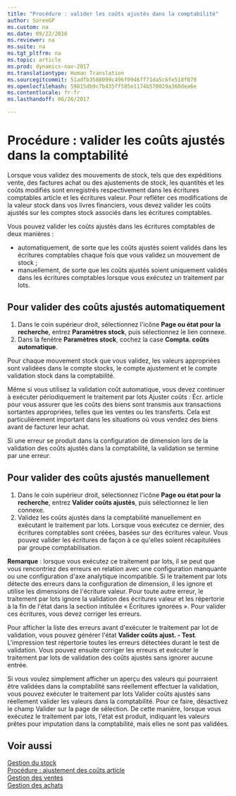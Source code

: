 ```yaml
---
title: "Procédure : valider les coûts ajustés dans la comptabilité"
author: SorenGP
ms.custom: na
ms.date: 09/22/2016
ms.reviewer: na
ms.suite: na
ms.tgt_pltfrm: na
ms.topic: article
ms.prod: dynamics-nav-2017
ms.translationtype: Human Translation
ms.sourcegitcommit: 51adfb3588099c496f0946ff71da5c6fe518f070
ms.openlocfilehash: 59815db9c7b435ff585e1174b570029a360dea6e
ms.contentlocale: fr-fr
ms.lasthandoff: 06/26/2017

---
```


# <a name="how-to-post-inventory-costs-to-the-general-ledger"></a>Procédure : valider les coûts ajustés dans la comptabilité   
Lorsque vous validez des mouvements de stock, tels que des expéditions vente, des factures achat ou des ajustements de stock, les quantités et les coûts modifiés sont enregistrés respectivement dans les écritures comptables article et les écritures valeur. Pour refléter ces modifications de la valeur stock dans vos livres financiers, vous devez valider les coûts ajustés sur les comptes stock associés dans les écritures comptables.

Vous pouvez valider les coûts ajustés dans les écritures comptables de deux manières :

- automatiquement, de sorte que les coûts ajustés soient validés dans les écritures comptables chaque fois que vous validez un mouvement de stock ;
- manuellement, de sorte que les coûts ajustés soient uniquement validés dans les écritures comptables lorsque vous exécutez un traitement par lots.


## <a name="to-post-inventory-costs-automatically"></a>Pour valider des coûts ajustés automatiquement
1. Dans le coin supérieur droit, sélectionnez l'icône **Page ou état pour la recherche**, entrez **Paramètres stock**, puis sélectionnez le lien connexe.
2. Dans la fenêtre **Paramètres stock**, cochez la case **Compta. coûts automatique**.

Pour chaque mouvement stock que vous validez, les valeurs appropriées sont validées dans le compte stocks, le compte ajustement et le compte validation stock dans la comptabilité.

Même si vous utilisez la validation coût automatique, vous devez continuer à exécuter périodiquement le traitement par lots Ajuster coûts : Écr. article pour vous assurer que les coûts des biens sont transmis aux transactions sortantes appropriées, telles que les ventes ou les transferts. Cela est particulièrement important dans les situations où vous vendez des biens avant de facturer leur achat.

Si une erreur se produit dans la configuration de dimension lors de la validation des coûts ajustés dans la comptabilité, la validation se termine par une erreur.

## <a name="to-post-inventory-costs-manually"></a>Pour valider des coûts ajustés manuellement
1. Dans le coin supérieur droit, sélectionnez l'icône **Page ou état pour la recherche**, entrez **Valider coûts ajustés**, puis sélectionnez le lien connexe.
2. Validez les coûts ajustés dans la comptabilité manuellement en exécutant le traitement par lots. Lorsque vous exécutez ce dernier, des écritures comptables sont créées, basées sur des écritures valeur. Vous pouvez valider les écritures de façon à ce qu'elles soient récapitulées par groupe comptabilisation.

**Remarque** : lorsque vous exécutez ce traitement par lots, il se peut que vous rencontriez des erreurs en relation avec une configuration manquante ou une configuration d'axe analytique incompatible. Si le traitement par lots détecte des erreurs dans la configuration de dimension, il les ignore et utilise les dimensions de l'écriture valeur. Pour toute autre erreur, le traitement par lots ignore la validation des écritures valeur et les répertorie à la fin de l'état dans la section intitulée « Écritures ignorées ». Pour valider ces écritures, vous devez corriger les erreurs.

Pour afficher la liste des erreurs avant d'exécuter le traitement par lot de validation, vous pouvez générer l'état **Valider coûts ajust. - Test**. L'impression test répertorie toutes les erreurs détectées durant le test de validation. Vous pouvez ensuite corriger les erreurs et exécuter le traitement par lots de validation des coûts ajustés sans ignorer aucune entrée.

Si vous voulez simplement afficher un aperçu des valeurs qui pourraient être validées dans la comptabilité sans réellement effectuer la validation, vous pouvez exécuter le traitement par lots Valider coûts ajustés sans réellement valider les valeurs dans la comptabilité. Pour ce faire, désactivez le champ Valider sur la page de sélection. De cette manière, lorsque vous exécutez le traitement par lots, l'état est produit, indiquant les valeurs prêtes pour imputation dans la comptabilité, mais elles ne sont pas validées.

## <a name="see-also"></a>Voir aussi
[Gestion du stock](inventory-manage-inventory.md)    
[Procédure : ajustement des coûts article](inventory-how-adjust-item-costs.md)  
[Gestion des ventes](sales-manage-sales.md)  
[Gestion des achats](purchasing-manage-purchasing.md)

